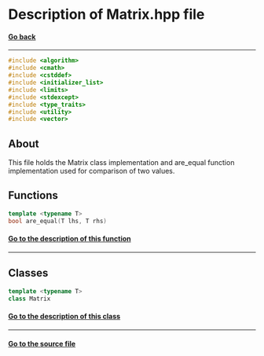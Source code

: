 # Description of Matrix.hpp file
#### [Go back](https://github.com/sergeyshor/Linear-Algebra-Library/blob/main/docs/markdown/Files.md)
---
```cpp
#include <algorithm>
#include <cmath>
#include <cstddef>
#include <initializer_list>
#include <limits>
#include <stdexcept>
#include <type_traits>
#include <utility>
#include <vector>
```
## About
This file holds the Matrix class implementation and are_equal function implementation used for comparison of two values.
## Functions
```cpp
template <typename T>
bool are_equal(T lhs, T rhs)
```
#### [Go to the description of this function](https://github.com/sergeyshor/Linear-Algebra-Library/blob/main/docs/markdown/functions/are_equal.md)
---
## Classes
```cpp
template <typename T>
class Matrix
```
#### [Go to the description of this class](https://github.com/sergeyshor/Linear-Algebra-Library/blob/main/docs/markdown/classes/Matrix.md)
---
#### [Go to the source file](https://github.com/sergeyshor/Linear-Algebra-Library/blob/main/include/LinearAlgebra/Matrix.hpp)
